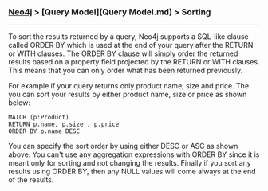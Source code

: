 

### [Neo4j](../Neo4j.md) > [Query Model](Query Model.md) > Sorting
___


To sort the results returned by a query, Neo4j supports a SQL-like clause called ORDER BY which is used at the end of your query after the RETURN or WITH clauses. The ORDER BY clause will simply order the returned results based on a property field projected by the RETURN or WITH clauses. This means that you can only order what has been returned previously.

For example if your query returns only product name, size and price. The you can sort your results by either product name, size or price as shown below:


````
MATCH (p:Product)
RETURN p.name, p.size , p.price
ORDER BY p.name DESC
````

You can specify the sort order by using either DESC or ASC as shown above. You can't use any aggregation expressions with ORDER BY since it is meant only for sorting and not changing the results. Finally if you sort any results using ORDER BY, then any NULL values will come always at the end of the results.